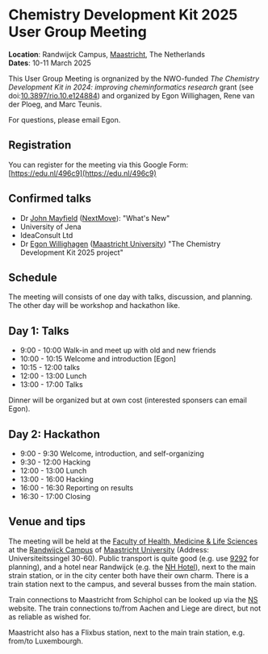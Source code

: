 # Chemistry Development Kit 2025 User Group Meeting

**Location**: Randwijck Campus, [Maastricht](https://en.wikipedia.org/wiki/Maastricht), The Netherlands <br />
**Dates**: 10-11 March 2025

This User Group Meeting is orgnanized by the NWO-funded _The Chemistry Development Kit in 2024: improving cheminformatics research_ grant
(see doi:[10.3897/rio.10.e124884](https://doi.org/10.3897/rio.10.e124884)) and organized by Egon Willighagen, Rene van der Ploeg, and Marc Teunis.

For questions, please email Egon.

## Registration

You can register for the meeting via this Google Form: [https://edu.nl/496c9](https://edu.nl/496c9)

## Confirmed talks

* Dr [John Mayfield](https://orcid.org/0000-0001-7730-2646) ([NextMove](https://www.nextmovesoftware.com/)): "What's New"
* University of Jena
* IdeaConsult Ltd
* Dr [Egon Willighagen](https://orcid.org/0000-0001-7542-0286) ([Maastricht University](https://www.maastrichtuniversity.nl/)) "The Chemistry Development Kit 2025 project"

## Schedule

The meeting will consists of one day with talks, discussion, and planning. The other day will be workshop and hackathon like.

## Day 1: Talks

* 9:00 - 10:00 Walk-in and meet up with old and new friends
* 10:00 - 10:15 Welcome and introduction [Egon]
* 10:15 - 12:00 talks
* 12:00 - 13:00 Lunch
* 13:00 - 17:00 Talks

Dinner will be organized but at own cost (interested sponsers can email Egon).

## Day 2: Hackathon

* 9:00 - 9:30 Welcome, introduction, and self-organizing
* 9:30 - 12:00 Hacking
* 12:00 - 13:00 Lunch
* 13:00 - 16:00 Hacking
* 16:00 - 16:30 Reporting on results
* 16:30 - 17:00 Closing

## Venue and tips

The meeting will be held at the [Faculty of Health, Medicine & Life Sciences](https://www.google.com/maps/place/Faculty+of+Health,+Medicine+%26+Life+Sciences+-+Maastricht+University/@50.8357256,5.7163979,18.06z/data=!4m6!3m5!1s0x47c0e98471f9df77:0x469545144e970532!8m2!3d50.8364416!4d5.716634!16s%2Fg%2F11cs9yvwcq?entry=ttu&g_ep=EgoyMDI1MDEyMi4wIKXMDSoASAFQAw%3D%3D)
at the [Randwijck Campus](https://www.maastrichtuniversity.nl/file/randwyckcampuspdf)
of [Maastricht University](https://www.maastrichtuniversity.nl/) (Address: Universiteitssingel 30-60).
Public transport is quite good (e.g. use [9292](https://9292.nl/en/) for planning),
and a hotel near Randwijck (e.g. the [NH Hotel](https://www.nh-hotels.com/en/hotel/nh-maastricht/map)),
next to the main strain station, or in the city center both have their own charm. There is a train station
next to the campus, and several busses from the main station.

Train connections to Maastricht from Schiphol can be looked up via the [NS](https://ns.nl/) website.
The train connections to/from Aachen and Liege are direct, but not as reliable as wished for.

Maastricht also has a Flixbus station, next to the main train station, e.g. from/to Luxembourgh.
